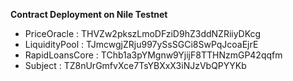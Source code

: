 **Contract Deployment on Nile Testnet**

- PriceOracle : THVZw2pkszLmoDFziD9hZ3ddNZRiiyDKcg
- LiquidityPool : TJmcwgjZRju997ySsSGCi8SwPqJcoaEjrE
- RapidLoansCore : TChb1a3pYMgnw9YjijF8TTHNzmGP42qqfm
- Subject : TZ8nUrGmfvXce7TsYBXxX3iNJzVbQPYYKb
